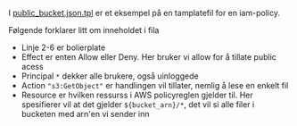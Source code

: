 I [public_bucket.json.tpl](public_bucket.json.tpl) er et eksempel på en tamplatefil
for en iam-policy.

Følgende forklarer litt om inneholdet i fila

- Linje 2-6 er bolierplate
- Effect er enten Allow eller Deny. Her bruker vi allow for å tillate public acess
- Principal `*` dekker alle brukere, også uinloggede
- Action `"s3:GetObject"` er handlingen vil tillater, nemlig å lese en enkelt fil
- Resource er hvilken ressurss i AWS policyreglen gjelder til. Her spesifierer vil at det  gjelder `${bucket_arn}/*`, det vil si alle filer i bucketen med arn'en vi sender inn
